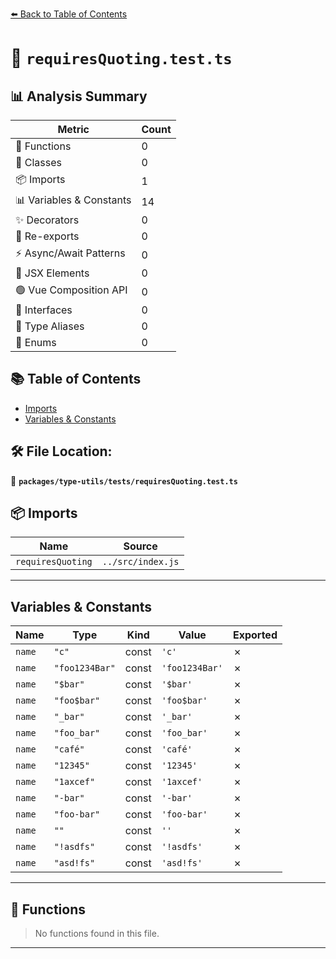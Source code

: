[⬅️ Back to Table of Contents](../../../index.md)

# 📄 `requiresQuoting.test.ts`

## 📊 Analysis Summary

| Metric | Count |
|--------|-------|
| 🔧 Functions | 0 |
| 🧱 Classes | 0 |
| 📦 Imports | 1 |
| 📊 Variables & Constants | 14 |
| ✨ Decorators | 0 |
| 🔄 Re-exports | 0 |
| ⚡ Async/Await Patterns | 0 |
| 💠 JSX Elements | 0 |
| 🟢 Vue Composition API | 0 |
| 📐 Interfaces | 0 |
| 📑 Type Aliases | 0 |
| 🎯 Enums | 0 |

## 📚 Table of Contents

- [Imports](#imports)
- [Variables & Constants](#variables-constants)

## 🛠️ File Location:
📂 **`packages/type-utils/tests/requiresQuoting.test.ts`**

## 📦 Imports

| Name | Source |
|------|--------|
| `requiresQuoting` | `../src/index.js` |


---

## Variables & Constants

| Name | Type | Kind | Value | Exported |
|------|------|------|-------|----------|
| `name` | `"c"` | const | `'c'` | ✗ |
| `name` | `"foo1234Bar"` | const | `'foo1234Bar'` | ✗ |
| `name` | `"$bar"` | const | `'$bar'` | ✗ |
| `name` | `"foo$bar"` | const | `'foo$bar'` | ✗ |
| `name` | `"_bar"` | const | `'_bar'` | ✗ |
| `name` | `"foo_bar"` | const | `'foo_bar'` | ✗ |
| `name` | `"café"` | const | `'café'` | ✗ |
| `name` | `"12345"` | const | `'12345'` | ✗ |
| `name` | `"1axcef"` | const | `'1axcef'` | ✗ |
| `name` | `"-bar"` | const | `'-bar'` | ✗ |
| `name` | `"foo-bar"` | const | `'foo-bar'` | ✗ |
| `name` | `""` | const | `''` | ✗ |
| `name` | `"!asdfs"` | const | `'!asdfs'` | ✗ |
| `name` | `"asd!fs"` | const | `'asd!fs'` | ✗ |


---

## 🔧 Functions

> No functions found in this file.


---